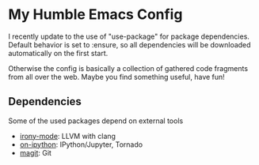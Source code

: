 # My Humble Emacs Config

I recently update to the use of "use-package" for package
dependencies. Default behavior is set to :ensure, so all dependencies
will be downloaded automatically on the first start.

Otherwise the config is basically a collection of gathered code
fragments from all over the web. Maybe you find something useful, have
fun!

## Dependencies
Some of the used packages depend on external tools
- [irony-mode](https://github.com/Sarcasm/irony-mode): LLVM with clang
- [on-ipython](https://github.com/gregsexton/ob-ipython): IPython/Jupyter, Tornado
- [magit](https://github.com/magit/magit): Git
